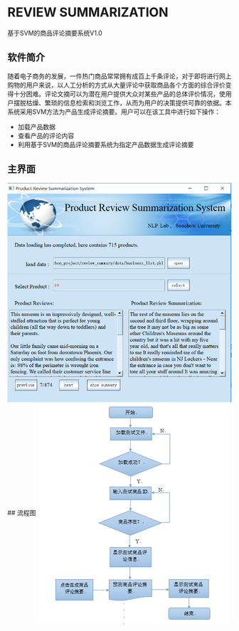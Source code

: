 # REVIEW SUMMARIZATION
基于SVM的商品评论摘要系统V1.0
## 软件简介
随着电子商务的发展，一件热门商品常常拥有成百上千条评论，对于即将进行网上购物的用户来说，以人工分析的方式从大量评论中获取商品各个方面的综合评价变得十分困难。评论文摘可以为潜在用户提供大众对某些产品的总体评价情况，使用户摆脱枯燥、繁琐的信息检索和浏览工作，从而为用户的决策提供可靠的依据。本系统采用SVM方法为产品生成评论摘要。用户可以在该工具中进行如下操作：
- 加载产品数据  
- 查看产品的评论内容  
- 利用基于SVM的商品评论摘要系统为指定产品数据生成评论摘要
## 主界面  
<img src='./picture/1.png' div align = center>
## 流程图
<img src='./picture/2.png' div align = center>